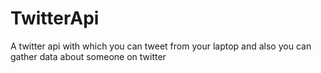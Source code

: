 # TwitterApi
A twitter api with which you can tweet from your laptop and also you can gather data about someone on twitter 
